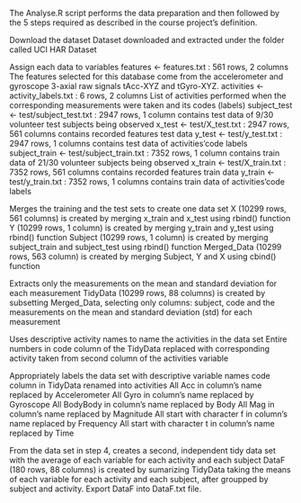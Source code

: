 
The Analyse.R script performs the data preparation and then followed by the 5 steps required as described in the course project’s definition.

Download the dataset
Dataset downloaded and extracted under the folder called UCI HAR Dataset

Assign each data to variables
features <- features.txt : 561 rows, 2 columns
The features selected for this database come from the accelerometer and gyroscope 3-axial raw signals tAcc-XYZ and tGyro-XYZ.
activities <- activity_labels.txt : 6 rows, 2 columns
List of activities performed when the corresponding measurements were taken and its codes (labels)
subject_test <- test/subject_test.txt : 2947 rows, 1 column
contains test data of 9/30 volunteer test subjects being observed
x_test <- test/X_test.txt : 2947 rows, 561 columns
contains recorded features test data
y_test <- test/y_test.txt : 2947 rows, 1 columns
contains test data of activities’code labels
subject_train <- test/subject_train.txt : 7352 rows, 1 column
contains train data of 21/30 volunteer subjects being observed
x_train <- test/X_train.txt : 7352 rows, 561 columns
contains recorded features train data
y_train <- test/y_train.txt : 7352 rows, 1 columns
contains train data of activities’code labels

Merges the training and the test sets to create one data set
X (10299 rows, 561 columns) is created by merging x_train and x_test using rbind() function
Y (10299 rows, 1 column) is created by merging y_train and y_test using rbind() function
Subject (10299 rows, 1 column) is created by merging subject_train and subject_test using rbind() function
Merged_Data (10299 rows, 563 column) is created by merging Subject, Y and X using cbind() function

Extracts only the measurements on the mean and standard deviation for each measurement
TidyData (10299 rows, 88 columns) is created by subsetting Merged_Data, selecting only columns: subject, code and the measurements on the mean and standard deviation (std) for each measurement

Uses descriptive activity names to name the activities in the data set
Entire numbers in code column of the TidyData replaced with corresponding activity taken from second column of the activities variable

Appropriately labels the data set with descriptive variable names
code column in TidyData renamed into activities
All Acc in column’s name replaced by Accelerometer
All Gyro in column’s name replaced by Gyroscope
All BodyBody in column’s name replaced by Body
All Mag in column’s name replaced by Magnitude
All start with character f in column’s name replaced by Frequency
All start with character t in column’s name replaced by Time

From the data set in step 4, creates a second, independent tidy data set with the average of each variable for each activity and each subject
DataF (180 rows, 88 columns) is created by sumarizing TidyData taking the means of each variable for each activity and each subject, after groupped by subject and activity.
Export DataF into DataF.txt file.

